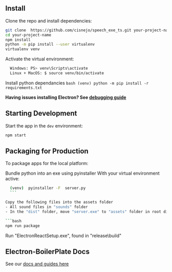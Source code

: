 


## Install

Clone the repo and install dependencies:

```bash
git clone  https://github.com/cisnejo/speech_exe_ts.git your-project-name
cd your-project-name
npm install
python -m pip install --user virtualenv
virtualenv venv
```

Activate the virtual environment:
```bash
  Windows: PS> venv\Scripts\activate
  Linux + MacOS: $ source venv/bin/activate
  ```
Install python dependancies 
```bash (venv) python -m pip install -r requirements.txt ```




**Having issues installing Electron? See [debugging guide](https://github.com/electron-react-boilerplate/electron-react-boilerplate/issues/400)**

## Starting Development

Start the app in the `dev` environment:

```bash
npm start
```

## Packaging for Production

To package apps for the local platform:

Bundle python into an exe using pyinstaller
  With your virtual environment active:
  ```bash
    (venv)  pyinstaller -F  server.py
    ```

Copy the following files into the assets folder
  - All sound files in "sounds" folder
  - In the "dist" folder, move "server.exe" to "assets" folder in root directory
  
  ```bash
npm run package
  ```
Run "ElectronReactSetup.exe", found in "release\build" 

## Electron-BoilerPlate Docs

See our [docs and guides here](https://electron-react-boilerplate.js.org/docs/installation)
